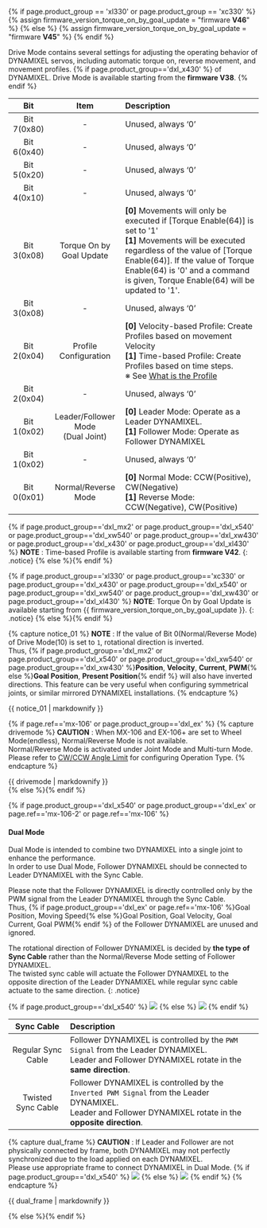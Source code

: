 {% if page.product_group == 'xl330' or page.product_group == 'xc330' %}
{% assign firmware_version_torque_on_by_goal_update = "firmware **V46**" %}
{% else %}
{% assign firmware_version_torque_on_by_goal_update = "firmware **V45**" %}
{% endif %}

Drive Mode contains several settings for adjusting the operating behavior of DYNAMIXEL servos, including automatic torque on, reverse movement, and movement profiles.
{% if page.product_group=='dxl_x430' %}
of DYNAMIXEL. Drive Mode is available starting from  the **firmware V38**.
{% endif %}

|     Bit     |                Item                 | Description                                                                                                                                                                                                                                                                                                                                                                                                                                                                                                                                                                                                     |
|:-----------:|:-----------------------------------:|:----------------------------------------------------------------------------------------------------------------------------------------------------------------------------------------------------------------------------------------------------------------------------------------------------------------------------------------------------------------------------------------------------------------------------------------------------------------------------------------------------------------------------------------------------------------------------------------------------------------|
| Bit 7(0x80) |                  -                  | Unused, always ‘0’                                                                                                                                                                                                                                                                                                                                                                                                                                                                                                                                                                                              |
| Bit 6(0x40) |                  -                  | Unused, always ‘0’                                                                                                                                                                                                                                                                                                                                                                                                                                                                                                                                                                                              |
| Bit 5(0x20) |                  -                  | Unused, always ‘0’                                                                                                                                                                                                                                                                                                                                                                                                                                                                                                                                                                                              |
| Bit 4(0x10) |                  -                  | Unused, always ‘0’                                                                                                                                                                                                                                                                                                                               |{% if page.product_group=='xl330' or page.product_group=='xc330' or page.product_group=='dxl_x430' or page.product_group=='dxl_x540' or page.product_group=='dxl_xw540' or page.product_group=='dxl_xw430' or page.product_group=='dxl_xl430' %}                                                 |
| Bit 3(0x08) |      Torque On by Goal Update       | **[0]** Movements will only be executed if [Torque Enable(64)] is set to '1' <br> **[1]** Movements will be executed regardless of the value of [Torque Enable(64)]. If the value of Torque Enable(64) is '0' and a command is given, Torque Enable(64) will be updated to '1'.                                                                                                                                                                                           |{% else %}                                                                                          |
| Bit 3(0x08) |                  -                  | Unused, always ‘0’                                                                                                                                                                                                                                                                                                                               |   |{% endif %}{% if page.product_group=='xl330' or page.product_group=='xc330' or page.product_group=='dxl_x430' or page.product_group=='dxl_x540' or page.product_group=='dxl_xw540' or page.product_group=='dxl_xw430' or page.product_group=='dxl_xl430' or page.product_group=='dxl_mx2' %} |
| Bit 2(0x04) |        Profile Configuration        | **[0]** Velocity-based Profile:  Create Profiles based on movement Velocity<br />**[1]** Time-based Profile: Create Profiles based on time steps.<br />※ See [What is the Profile](#what-is-the-profile) |{% else %}                                                                                                                                                                                                                                                                                                                                                                                                           |
| Bit 2(0x04) |                  -                  | Unused, always ‘0’                                                                                                                                                                                          |{% endif %}{% if page.product_group=='dxl_x540' or page.product_group=='dxl_ex' or page.ref=='mx-106-2' or page.ref=='mx-106' %}                                                                                                                                                                                                                                                                   |
| Bit 1(0x02) | Leader/Follower Mode<br />(Dual Joint) | **[0]** Leader Mode: Operate as a Leader DYNAMIXEL.<br />**[1]** Follower Mode: Operate as Follower DYNAMIXEL                                                                                                          |{% else %}                                                                                                                                                                                                                                                                                                                                                                                    |
| Bit 1(0x02) |                  -                  | Unused, always ‘0’                                                                                                                                                                                           |{% endif %}                                                                                                                                                                                                                                                                                                                                                                                       |
| Bit 0(0x01) |         Normal/Reverse Mode         | **[0]** Normal Mode: CCW(Positive), CW(Negative)<br />**[1]** Reverse Mode: CCW(Negative), CW(Positive)                                                                                                                                                                                                                                                                                                                                                                                                                                                                                                         |

{% if page.product_group=='dxl_mx2' or page.product_group=='dxl_x540' or page.product_group=='dxl_xw540' or page.product_group=='dxl_xw430' or page.product_group=='dxl_x430' or page.product_group=='dxl_xl430' %}
**NOTE** : Time-based Profile is available starting from **firmware V42**.
{: .notice}
{% else %}{% endif %}

{% if page.product_group=='xl330' or page.product_group=='xc330' or page.product_group=='dxl_x430' or page.product_group=='dxl_x540' or page.product_group=='dxl_xw540' or page.product_group=='dxl_xw430' or page.product_group=='dxl_xl430' %}
**NOTE**: Torque On by Goal Update is available starting from {{ firmware_version_torque_on_by_goal_update }}.
{: .notice}
{% else %}{% endif %}

{% capture notice_01 %}
**NOTE** : If the value of Bit 0(Normal/Reverse Mode) of Drive Mode(10) is set to `1`, rotational direction is inverted.  
Thus, {% if page.product_group=='dxl_mx2' or page.product_group=='dxl_x540'  or page.product_group=='dxl_xw540' or page.product_group=='dxl_xw430' %}**Position**, **Velocity**, **Current**, **PWM**{% else %}**Goal Position**, **Present Position**{% endif %} will also have inverted directions.
This feature can be very useful when configuring symmetrical joints, or similar mirrored DYNAMIXEL installations.
{% endcapture %}
<div class="notice">{{ notice_01 | markdownify }}</div>

{% if page.ref=='mx-106' or page.product_group=='dxl_ex' %}
{% capture drivemode %}
**CAUTION** : When MX-106 and EX-106+ are set to Wheel Mode(endless), Normal/Reverse Mode is not available.  
Normal/Reverse Mode is activated under Joint Mode and Multi-turn Mode.  
Please refer to [CW/CCW Angle Limit](#cwccw-angle-limit6-8) for configuring Operation Type.
{% endcapture %}
<div class="notice--warning">{{ drivemode | markdownify }}</div>
{% else %}{% endif %}

{% if page.product_group=='dxl_x540' or page.product_group=='dxl_ex' or page.ref=='mx-106-2' or page.ref=='mx-106' %}
#### Dual Mode
Dual Mode is intended to combine two DYNAMIXEL into a single joint to enhance the performance.  
In order to use Dual Mode, Follower DYNAMIXEL should be connected to Leader DYNAMIXEL with the Sync Cable.  

Please note that the Follower DYNAMIXEL is directly controlled only by the PWM signal from the Leader DYNAMIXEL through the Sync Cable.  
Thus, {% if page.product_group=='dxl_ex' or page.ref=='mx-106' %}Goal Position, Moving Speed{% else %}Goal Position, Goal Velocity, Goal Current, Goal PWM{% endif %} of the Follower DYNAMIXEL are unused and ignored.

The rotational direction of Follower DYNAMIXEL is decided by **the type of Sync Cable** rather than the Normal/Reverse Mode setting of Follower DYNAMIXEL.  
The twisted sync cable will actuate the Follower DYNAMIXEL to the opposite direction of the Leader DYNAMIXEL while regular sync cable actuate to the same direction.
{: .notice}

{% if page.product_group=='dxl_x540' %}
![](/assets/images/dxl/x/x-series_dual_joint.png)
{% else %}
![](/assets/images/dxl/ex/ex-106_dual.png)
{% endif %}

|     Sync Cable     | Description                                                                                                                                               |
|:------------------:|:----------------------------------------------------------------------------------------------------------------------------------------------------------|
| Regular Sync Cable | Follower DYNAMIXEL is controlled by the `PWM Signal` from the Leader DYNAMIXEL.<br>Leader and Follower DYNAMIXEL rotate in the **same direction**.              |
| Twisted Sync Cable | Follower DYNAMIXEL is controlled by the `Inverted PWM Signal` from the Leader DYNAMIXEL.<br>Leader and Follower DYNAMIXEL rotate in the **opposite direction**. |

{% capture dual_frame %}
**CAUTION** : If Leader and Follower are not physically connected by frame, both DYNAMIXEL may not perfectly synchronized due to the load applied on each DYNAMIXEL.  
Please use appropriate frame to connect DYNAMIXEL in Dual Mode.
{% if page.product_group=='dxl_x540' %}
![](/assets/images/dxl/x/x-series_dual_joint_frame.png)
{% else %}
![](/assets/images/dxl/ex/ex-106+_fr08-h110_fr08-d101.png)
{% endif %}
{% endcapture %}
<div class="notice--warning">{{ dual_frame | markdownify }}</div>

{% else %}{% endif %}

